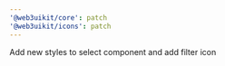 ```yaml
---
'@web3uikit/core': patch
'@web3uikit/icons': patch
---
```


Add new styles to select component and add filter icon
